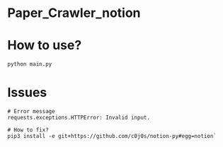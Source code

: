# Paper_Crawler_notion

# How to use?
```python
python main.py
```

# Issues
```
# Error message
requests.exceptions.HTTPError: Invalid input.

# How to fix?
pip3 install -e git+https://github.com/c0j0s/notion-py#egg=notion`
```